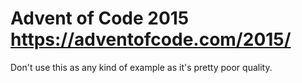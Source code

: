 # Advent of Code 2015 https://adventofcode.com/2015/

Don't use this as any kind of example as it's pretty poor quality.
